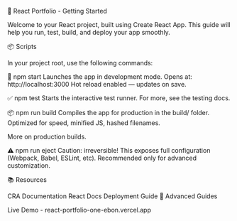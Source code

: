 🚀 React Portfolio - Getting Started

Welcome to your React project, built using Create React App. This guide will help you run, test, build, and deploy your app smoothly.

📦 Scripts

In your project root, use the following commands:

🔧 npm start
Launches the app in development mode.
Opens at: http://localhost:3000
Hot reload enabled — updates on save.

✅ npm test
Starts the interactive test runner.
For more, see the testing docs.

📦 npm run build
Compiles the app for production in the build/ folder.
Optimized for speed, minified JS, hashed filenames.

More on production builds.

⚠️ npm run eject
Caution: irreversible!
This exposes full configuration (Webpack, Babel, ESLint, etc). Recommended only for advanced customization.

📚 Resources

CRA Documentation
React Docs
Deployment Guide
🌟 Advanced Guides

Live Demo - react-portfolio-one-ebon.vercel.app 
